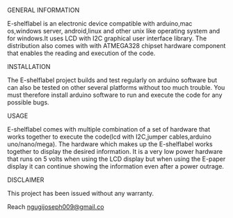 
GENERAL INFORMATION

E-shelflabel is an electronic device compatible with arduino,mac os,windows 
server, android,linux and other unix like operating system and for windows.It uses 
LCD with I2C graphical user interface library.
The distribution also comes with with ATMEGA328 chipset hardware component 
that enables the reading and execution of the code.

INSTALLATION

The E-shelflabel project builds and test regularly on arduino software
but can also be tested on other several platforms without too much 
trouble.
You must therefore install arduino software to run and execute the 
code for any possible bugs.

USAGE

E-shelflabel comes with multiple combination of a set of hardware that 
works together to execute the code(lcd with I2C,jumper cables,arduino 
uno/nano/mega).
The hardware which makes up the E-shelflabel works together to 
display the desired information.
It is a very low power hardware that runs on 5 volts when using the LCD 
display but when using the E-paper display it can continue showing the 
information even after a power outrage.

DISCLAIMER

This project has been issued without any warranty.

Reach ngugijoseph009@gmail.co
